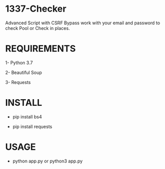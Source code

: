 # 1337-Checker
Advanced Script with CSRF Bypass work with your email and password to check Pool or Check in places.
# REQUIREMENTS
1- Python 3.7

2- Beautiful Soup

3- Requests

# INSTALL
- pip install bs4

- pip install requests

# USAGE
- python app.py or python3 app.py
